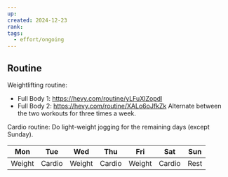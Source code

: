 ```yaml
---
up: 
created: 2024-12-23
rank: 
tags:
  - effort/ongoing
---
```

## Routine
Weightlifting routine:
- Full Body 1: https://hevy.com/routine/yLFuXIZopdl
- Full Body 2: https://hevy.com/routine/XALo6oJfkZk
Alternate between the two workouts for three times a week.

Cardio routine: Do light-weight jogging for the remaining days (except Sunday).

| Mon    | Tue    | Wed    | Thu    | Fri    | Sat    | Sun  |
| ------ | ------ | ------ | ------ | ------ | ------ | ---- |
| Weight | Cardio | Weight | Cardio | Weight | Cardio | Rest |
